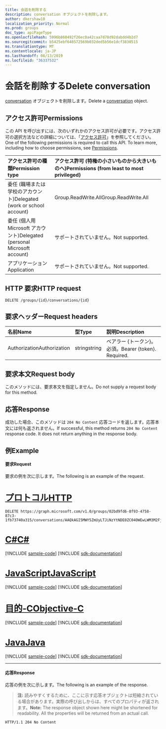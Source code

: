 ```yaml
---
title: 会話を削除する
description: conversation オブジェクトを削除します。
author: dkershaw10
localization_priority: Normal
ms.prod: groups
doc_type: apiPageType
ms.openlocfilehash: 5996b860492f26ec0a42caa7d78d92dabdd4b2d7
ms.sourcegitcommit: b5425ebf648572569b032ded5b56e1dcf3830515
ms.translationtype: MT
ms.contentlocale: ja-JP
ms.lasthandoff: 08/13/2019
ms.locfileid: "36337532"
---
```

# <a name="delete-conversation"></a><span data-ttu-id="396c7-103">会話を削除する</span><span class="sxs-lookup"><span data-stu-id="396c7-103">Delete conversation</span></span>
<span data-ttu-id="396c7-104">[conversation](../resources/conversation.md) オブジェクトを削除します。</span><span class="sxs-lookup"><span data-stu-id="396c7-104">Delete a [conversation](../resources/conversation.md) object.</span></span>

## <a name="permissions"></a><span data-ttu-id="396c7-105">アクセス許可</span><span class="sxs-lookup"><span data-stu-id="396c7-105">Permissions</span></span>
<span data-ttu-id="396c7-p101">この API を呼び出すには、次のいずれかのアクセス許可が必要です。アクセス許可の選択方法などの詳細については、「[アクセス許可](/graph/permissions-reference)」を参照してください。</span><span class="sxs-lookup"><span data-stu-id="396c7-p101">One of the following permissions is required to call this API. To learn more, including how to choose permissions, see [Permissions](/graph/permissions-reference).</span></span>

|<span data-ttu-id="396c7-108">アクセス許可の種類</span><span class="sxs-lookup"><span data-stu-id="396c7-108">Permission type</span></span>      | <span data-ttu-id="396c7-109">アクセス許可 (特権の小さいものから大きいものへ)</span><span class="sxs-lookup"><span data-stu-id="396c7-109">Permissions (from least to most privileged)</span></span>              |
|:--------------------|:---------------------------------------------------------|
|<span data-ttu-id="396c7-110">委任 (職場または学校のアカウント)</span><span class="sxs-lookup"><span data-stu-id="396c7-110">Delegated (work or school account)</span></span> | <span data-ttu-id="396c7-111">Group.ReadWrite.All</span><span class="sxs-lookup"><span data-stu-id="396c7-111">Group.ReadWrite.All</span></span>    |
|<span data-ttu-id="396c7-112">委任 (個人用 Microsoft アカウント)</span><span class="sxs-lookup"><span data-stu-id="396c7-112">Delegated (personal Microsoft account)</span></span> | <span data-ttu-id="396c7-113">サポートされていません。</span><span class="sxs-lookup"><span data-stu-id="396c7-113">Not supported.</span></span>    |
|<span data-ttu-id="396c7-114">アプリケーション</span><span class="sxs-lookup"><span data-stu-id="396c7-114">Application</span></span> | <span data-ttu-id="396c7-115">サポートされていません。</span><span class="sxs-lookup"><span data-stu-id="396c7-115">Not supported.</span></span> |

## <a name="http-request"></a><span data-ttu-id="396c7-116">HTTP 要求</span><span class="sxs-lookup"><span data-stu-id="396c7-116">HTTP request</span></span>
<!-- { "blockType": "ignored" } -->
```http
DELETE /groups/{id}/conversations/{id}
```

## <a name="request-headers"></a><span data-ttu-id="396c7-117">要求ヘッダー</span><span class="sxs-lookup"><span data-stu-id="396c7-117">Request headers</span></span>
| <span data-ttu-id="396c7-118">名前</span><span class="sxs-lookup"><span data-stu-id="396c7-118">Name</span></span>       | <span data-ttu-id="396c7-119">型</span><span class="sxs-lookup"><span data-stu-id="396c7-119">Type</span></span> | <span data-ttu-id="396c7-120">説明</span><span class="sxs-lookup"><span data-stu-id="396c7-120">Description</span></span>|
|:---------------|:--------|:----------|
| <span data-ttu-id="396c7-121">Authorization</span><span class="sxs-lookup"><span data-stu-id="396c7-121">Authorization</span></span>  | <span data-ttu-id="396c7-122">string</span><span class="sxs-lookup"><span data-stu-id="396c7-122">string</span></span>  | <span data-ttu-id="396c7-p102">ベアラー {トークン}。必須。</span><span class="sxs-lookup"><span data-stu-id="396c7-p102">Bearer {token}. Required.</span></span> |

## <a name="request-body"></a><span data-ttu-id="396c7-125">要求本文</span><span class="sxs-lookup"><span data-stu-id="396c7-125">Request body</span></span>
<span data-ttu-id="396c7-126">このメソッドには、要求本文を指定しません。</span><span class="sxs-lookup"><span data-stu-id="396c7-126">Do not supply a request body for this method.</span></span>

## <a name="response"></a><span data-ttu-id="396c7-127">応答</span><span class="sxs-lookup"><span data-stu-id="396c7-127">Response</span></span>
<span data-ttu-id="396c7-p103">成功した場合、このメソッドは `204 No Content` 応答コードを返します。応答本文には何も返されません。</span><span class="sxs-lookup"><span data-stu-id="396c7-p103">If successful, this method returns `204 No Content` response code. It does not return anything in the response body.</span></span>

## <a name="example"></a><span data-ttu-id="396c7-130">例</span><span class="sxs-lookup"><span data-stu-id="396c7-130">Example</span></span>
#### <a name="request"></a><span data-ttu-id="396c7-131">要求</span><span class="sxs-lookup"><span data-stu-id="396c7-131">Request</span></span>
<span data-ttu-id="396c7-132">要求の例を次に示します。</span><span class="sxs-lookup"><span data-stu-id="396c7-132">The following is an example of the request.</span></span>

# <a name="httptabhttp"></a>[<span data-ttu-id="396c7-133">プロトコル</span><span class="sxs-lookup"><span data-stu-id="396c7-133">HTTP</span></span>](#tab/http)
<!-- {
  "blockType": "request",
  "sampleKeys": ["02bd9fd6-8f93-4758-87c3-1fb73740a315", "AAQkAGI5MWY5ZmUyLTJiNzYtNDE0ZC04OWEwLWM3M2FjYmM3NzNlZgAQABuXO3guDWBMpyKF7LsVwfU="],
  "name": "delete_group_conversation"
}-->
```http
DELETE https://graph.microsoft.com/v1.0/groups/02bd9fd6-8f93-4758-87c3-1fb73740a315/conversations/AAQkAGI5MWY5ZmUyLTJiNzYtNDE0ZC04OWEwLWM3M2FjYmM3NzNlZgAQABuXO3guDWBMpyKF7LsVwfU=
```
# <a name="ctabcsharp"></a>[<span data-ttu-id="396c7-134">C#</span><span class="sxs-lookup"><span data-stu-id="396c7-134">C#</span></span>](#tab/csharp)
[!INCLUDE [sample-code](../includes/snippets/csharp/delete-group-conversation-csharp-snippets.md)]
[!INCLUDE [sdk-documentation](../includes/snippets/snippets-sdk-documentation-link.md)]

# <a name="javascripttabjavascript"></a>[<span data-ttu-id="396c7-135">JavaScript</span><span class="sxs-lookup"><span data-stu-id="396c7-135">JavaScript</span></span>](#tab/javascript)
[!INCLUDE [sample-code](../includes/snippets/javascript/delete-group-conversation-javascript-snippets.md)]
[!INCLUDE [sdk-documentation](../includes/snippets/snippets-sdk-documentation-link.md)]

# <a name="objective-ctabobjc"></a>[<span data-ttu-id="396c7-136">目的-C</span><span class="sxs-lookup"><span data-stu-id="396c7-136">Objective-C</span></span>](#tab/objc)
[!INCLUDE [sample-code](../includes/snippets/objc/delete-group-conversation-objc-snippets.md)]
[!INCLUDE [sdk-documentation](../includes/snippets/snippets-sdk-documentation-link.md)]

# <a name="javatabjava"></a>[<span data-ttu-id="396c7-137">Java</span><span class="sxs-lookup"><span data-stu-id="396c7-137">Java</span></span>](#tab/java)
[!INCLUDE [sample-code](../includes/snippets/java/delete-group-conversation-java-snippets.md)]
[!INCLUDE [sdk-documentation](../includes/snippets/snippets-sdk-documentation-link.md)]

---


#### <a name="response"></a><span data-ttu-id="396c7-138">応答</span><span class="sxs-lookup"><span data-stu-id="396c7-138">Response</span></span>
<span data-ttu-id="396c7-139">応答の例を次に示します。</span><span class="sxs-lookup"><span data-stu-id="396c7-139">The following is an example of the response.</span></span> 
><span data-ttu-id="396c7-p104">**注:** 読みやすくするために、ここに示す応答オブジェクトは短縮されている場合があります。実際の呼び出しからは、すべてのプロパティが返されます。</span><span class="sxs-lookup"><span data-stu-id="396c7-p104">**Note:** The response object shown here might be shortened for readability. All the properties will be returned from an actual call.</span></span>
<!-- {
  "blockType": "response",
  "truncated": true
} -->
```http
HTTP/1.1 204 No Content
```

<!-- uuid: 8fcb5dbc-d5aa-4681-8e31-b001d5168d79
2015-10-25 14:57:30 UTC -->
<!-- {
  "type": "#page.annotation",
  "description": "Delete conversation",
  "keywords": "",
  "section": "documentation",
  "tocPath": "",
  "suppressions": [
  ]
}-->

